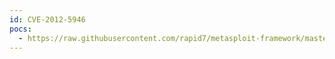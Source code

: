 ```yaml
---
id: CVE-2012-5946
pocs:
  - https://raw.githubusercontent.com/rapid7/metasploit-framework/master/modules/exploits/windows/browser/ibm_spss_c1sizer.rb
---
```

